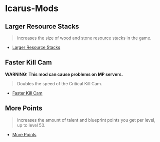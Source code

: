 # Icarus-Mods

## Larger Resource Stacks

> Increases the size of wood and stone resource stacks in the game.

- [Larger Resource Stacks](LargerResourceStacks)

## Faster Kill Cam

**WARNING: This mod can cause problems on MP servers.**

> Doubles the speed of the Critical Kill Cam.

- [Faster Kill Cam](FasterKillCam)

## More Points

> Increases the amount of talent and blueprint points you get per level, up to level 50.

- [More Points](MorePoints)
